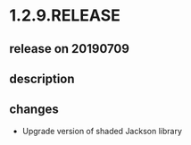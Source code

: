 # 1.2.9.RELEASE

## release on 20190709

## description

## changes

* Upgrade version of shaded Jackson library

